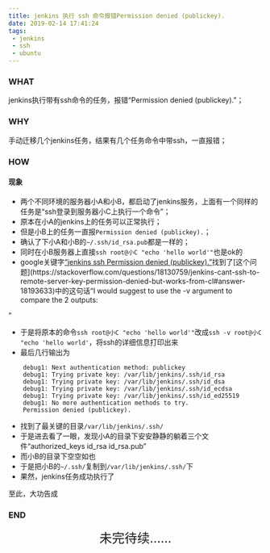 ```yaml
---
title: jenkins 执行 ssh 命令报错Permission denied (publickey).
date: 2019-02-14 17:41:24
tags:
 - jenkins
 - ssh
 - ubuntu
---
```


### WHAT
jenkins执行带有ssh命令的任务，报错“Permission denied (publickey).”；

### WHY
手动迁移几个jenkins任务，结果有几个任务命令中带ssh，一直报错；

<!-- more -->

### HOW
#### 现象
- 两个不同环境的服务器小A和小B，都启动了jenkins服务，上面有一个同样的任务是“ssh登录到服务器小C上执行一个命令”；
- 原本在小A的jenkins上的任务可以正常执行；
- 但是小B上的任务一直报`Permission denied (publickey).`；
- 确认了下小A和小B的`~/.ssh/id_rsa.pub`都是一样的；
- 同时在小B服务器上直接`ssh root@小C "echo 'hello world'"`也是ok的
- google关键字[“jenkins ssh Permission denied (publickey).”](https://www.google.com/search?q=jenkins+ssh+Permission+denied+publickey.&oq=jenkins+ssh+Permission+denied+publickey.)找到了[这个问题](https://stackoverflow.com/questions/18130759/jenkins-cant-ssh-to-remote-server-key-permission-denied-but-works-from-cl#answer-18193633)中的这句话“I would suggest to use the -v argument to compare the 2 outputs:

”
- 于是将原本的命令`ssh root@小C "echo 'hello world'"`改成`ssh -v root@小C "echo 'hello world'`，将ssh的详细信息打印出来
- 最后几行输出为
```
	debug1: Next authentication method: publickey
	debug1: Trying private key: /var/lib/jenkins/.ssh/id_rsa
	debug1: Trying private key: /var/lib/jenkins/.ssh/id_dsa
	debug1: Trying private key: /var/lib/jenkins/.ssh/id_ecdsa
	debug1: Trying private key: /var/lib/jenkins/.ssh/id_ed25519
	debug1: No more authentication methods to try.
	Permission denied (publickey).
```
- 找到了最关键的目录`/var/lib/jenkins/.ssh/`
- 于是进去看了一眼，发现小A的目录下安安静静的躺着三个文件“authorized_keys  id_rsa  id_rsa.pub”
- 而小B的目录下空空如也
- 于是把小B的`~/.ssh/`复制到`/var/lib/jenkins/.ssh/`下
- 果然，jenkins任务成功执行了

至此，大功告成

### END

<div style="font-size: 25px; font-weight: 3px; text-align: center;">未完待续……</div>
